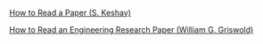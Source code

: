[How to Read a Paper (S. Keshav)](http://blizzard.cs.uwaterloo.ca/keshav/home/Papers/data/07/paper-reading.pdf)

[How to Read an Engineering Research Paper (William G. Griswold)](https://cseweb.ucsd.edu/~wgg/CSE210/howtoread.html)

